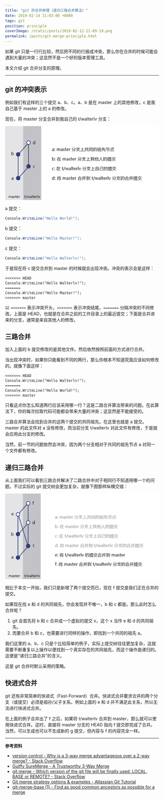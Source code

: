 ```yaml
---
title: "git 的合并原理（递归三路合并算法）"
date: 2019-02-14 21:03:00 +0800
tags: git
position: principle
coverImage: /static/posts/2019-02-12-21-09-19.png
permalink: /posts/git-merge-principle.html
---
```


如果 git 只是一行行比较，然后把不同的行报成冲突，那么你在合并的时候可能会遇到大量的冲突；这显然不是一个好的版本管理工具。

本文介绍 git 合并分支的原理。

---

<div id="toc"></div>

## git 的冲突表示

例如我们有这样的三个提交 a、b、c。a、b 是在 master 上的其他修改，c 是我自己基于 master 上的 a 的修改。

现在，将 master 分支合并到我自己的 t/walterlv 分支：

![git 提交树](/static/posts/2019-02-12-21-09-19.png)

a 提交：

```csharp
Console.WriteLine("Hello World!");
```

b 提交：

```csharp
Console.WriteLine("Hello Master!");
```

c 提交：

```csharp
Console.WriteLine("Hello Walterlv!");
```

于是现在将 c 提交合并到 master 的时候就会出现冲突。冲突的表示会是这样：

```
<<<<<<< HEAD
Console.WriteLine("Hello Walterlv!");
=======
Console.WriteLine("Hello Master!");
>>>>>>> master
```

以 `<<<<<<<` 表示冲突开头，`>>>>>>>` 表示冲突结尾，`=======` 分隔冲突的不同修改。上面是 HEAD，也就是在合并之前的工作目录上的最近提交；下面是合并进来的分支，通常是来自其他人的修改。

## 三路合并

加入上面的 b 提交修改的是其他文件。然后依然按照前面的方式进行合并。

当出现冲突时，如果你只能看到不同的两行，那么你根本不知道究竟应该如何修改的。就像下面这样：

```
<<<<<<< HEAD
Console.WriteLine("Hello Walterlv!");
=======
Console.WriteLine("Hello World!");
>>>>>>> master
```

只看这点你怎么知道两行应该采用哪一行？这是二路合并算法带来的问题。在此算法下，你的每次拉取代码可能都会带来大量的冲突；这显然是不能接受的。

三路合并算法会找到合并的这两个提交的共同祖先。在这里也就是 a 提交。master 的此文件对 a 没有修改，而当前分支 t/walterlv 对此文件有修改，于是就会应用此分支的修改。

当然，前一节的问题依然会冲突，因为两个分支相对于共同的祖先节点 a 对同一个文件都有修改。

## 递归三路合并

从上面我们可以看到三路合并解决了二路合并中对于相同行不知道用哪一个的问题。不过实际的 git 提交树会更加复杂，就像下图那样纵横交错：

![纵横交错的 git 提交树](/static/posts/2019-02-14-20-44-32.png)

相比于本文一开始，我们只是新增了两个提交而已，现在 f 提交是我们正在合并的提交。

如果现在找 e 和 d 的共同祖先，你会发现并不唯一，b 和 c 都是。那么此时怎么合并呢？

1. git 会首先将 b 和 c 合并成一个虚拟的提交 x，这个 x 当作 e 和 d 的共同祖先。
1. 而要合并 b 和 c，也需要进行同样的操作，即找到一个共同的祖先 a。

我们这里的 a、b、c 只是个比较简单的例子，实际上提交树往往更加复杂，这就需要不断重复以上操作以便找到一个真实存在的共同祖先，而这个操作是递归的。这便是“递归三路合并”的含义。

这是 git 合并时默认采用的策略。

## 快进式合并

git 还有非常简单的快进式（Fast-Forward）合并。快进式合并要求合并的两个分支（或提交）必须是祖孙/父子关系。例如上面的 e 和 d 并不满足此关系，所以无法进行快进式合并。

在上面的例子合并出了 f 之后，如果将 t/walterlv 合并到 master，那么就可以使用快进式合并。这时，直接将 master 分支的 HEAD 指向 f 提交即完成了合并。当然，可以生成也可以不生成新的 g 提交，但内容与 f 的内容完全一样。

---

**参考资料**

- [version control - Why is a 3-way merge advantageous over a 2-way merge? - Stack Overflow](https://stackoverflow.com/q/4129049/6233938)
- [Guiffy SureMerge - A Trustworthy 3-Way Merge](http://www.guiffy.com/SureMergeWP.html)
- [git merge - Which version of the git file will be finally used: LOCAL, BASE or REMOTE? - Stack Overflow](https://stackoverflow.com/q/11133290/6233938)
- [Git merge strategy options & examples - Atlassian Git Tutorial](https://www.atlassian.com/git/tutorials/using-branches/merge-strategy)
- [git-merge-base (1) - Find as good common ancestors as possible for a merge](https://www.unix.com/man-page/linux/1/git-merge-base/)


